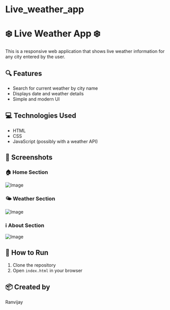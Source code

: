 
# Live_weather_app


# ❄️ Live Weather App ❄️

This is a responsive web application that shows live weather information for any city entered by the user.

## 🔍 Features
- Search for current weather by city name
- Displays date and weather details
- Simple and modern UI

## 💻 Technologies Used
- HTML
- CSS
- JavaScript (possibly with a weather API)

## 📸 Screenshots
### 🏠 Home Section


![Image](https://github.com/user-attachments/assets/0a62665e-d795-42af-b6d1-9bfea6549349)

### 🌤️ Weather Section

![Image](https://github.com/user-attachments/assets/3e09fbdd-f516-4b25-b941-b5c03abd6e9f)


### ℹ️ About Section
![Image](https://github.com/user-attachments/assets/77b2191a-0d6a-469f-8cf3-762dfbbfd151)

## 🚀 How to Run
1. Clone the repository
2. Open `index.html` in your browser

## 📦 Created by
Ranvijay
